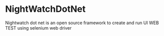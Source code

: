 # NightWatchDotNet
Nightwatch dot net is an open source framework to create and run UI WEB TEST using selenium web driver
